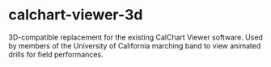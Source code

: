 # calchart-viewer-3d
 3D-compatible replacement for the existing CalChart Viewer software. Used by members of the University of California marching band to view animated drills for field performances.
